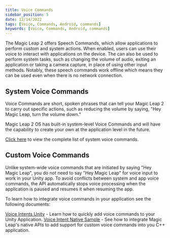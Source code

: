 ```yaml
---
title: Voice Commands
sidebar_position: 5
date: 12/14/2022
tags: [Voice, Commands, Android, commands]
keywords: [Voice, Commands, Android, commands]
---
```


The Magic Leap 2 offers Speech Commands, which allow applications to perform custom and system actions. When enabled, users can use their voice to interact with applications on the device. The can also be used to perform system tasks, such as changing the volume of audio, exiting an application or taking a camera capture, in place of using other input methods. Notably, these speech commands work offline which means they can be used even when there is no network connection.

## System Voice Commands

Voice Commands are short, spoken phrases that can tell your Magic Leap 2 to carry out specific actions, such as reducing the volume by saying, "Hey Magic Leap, turn the volume down."

Magic Leap 2 OS has built-in system-level Voice Commands and will have the capability to create your own at the application level in the future.


[Click here](https://www.magicleap.care/hc/en-us/articles/9472998365197-Voice-Commands) to view the complete list of system voice commands.

## Custom Voice Commands

Unlike system-wide voice commands that are initiated by saying "Hey Magic Leap", you do not need to say "Hey Magic Leap" for voice input to work in your Unity app. To avoid conflicts between system and app voice commands, the API automatically stops voice processing when the application is paused and resumes it when resuming the app.

To learn how to integrate voice commands in your application see the following documents:

[Voice Intents Unity](/docs/guides/unity/input/voice-commands/voice-intents-overview.md) - Learn how to quickly add voice commands to your Unity Application.
[Voice Intent Native Sample](/guides/native/capi-samples.md#voice-intents) - See how to integrate Magic Leap's native APIs to add support for custom voice commands into you C++ application.
